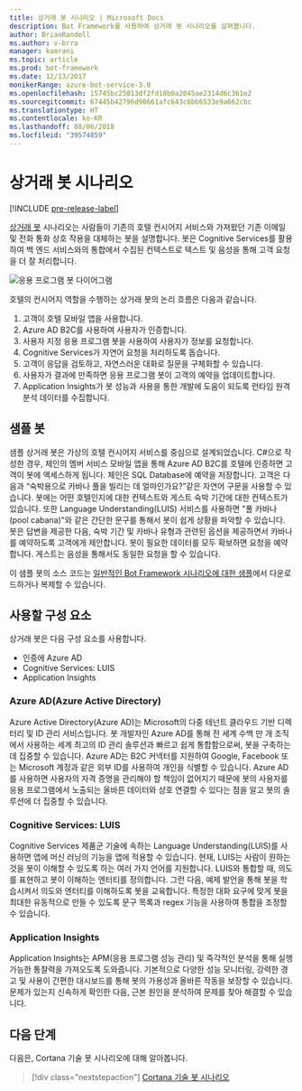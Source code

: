 ```yaml
---
title: 상거래 봇 시나리오 | Microsoft Docs
description: Bot Framework를 사용하여 상거래 봇 시나리오를 살펴봅니다.
author: BrianRandell
ms.author: v-brra
manager: kamrani
ms.topic: article
ms.prod: bot-framework
ms.date: 12/13/2017
monikerRange: azure-bot-service-3.0
ms.openlocfilehash: 15745bc25013df2fd18b0a2045ae2314d6c361e2
ms.sourcegitcommit: 67445b42796d90661afc643c6bb6533e9a662cbc
ms.translationtype: HT
ms.contentlocale: ko-KR
ms.lasthandoff: 08/06/2018
ms.locfileid: "39574859"
---
```

# <a name="commerce-bot-scenario"></a>상거래 봇 시나리오

[!INCLUDE [pre-release-label](includes/pre-release-label-v3.md)]

[상거래 봇](bot-service-scenario-commerce.md) 시나리오는 사람들이 기존의 호텔 컨시어지 서비스와 가져왔던 기존 이메일 및 전화 통화 상호 작용을 대체하는 봇을 설명합니다. 봇은 Cognitive Services를 활용하여 백 엔드 서비스와의 통합에서 수집된 컨텍스트로 텍스트 및 음성을 통해 고객 요청을 더 잘 처리합니다.

![응용 프로그램 봇 다이어그램](~/media/scenarios/bot-service-scenario-commerce-bot.png)

호텔의 컨시어지 역할을 수행하는 상거래 봇의 논리 흐름은 다음과 같습니다.

1. 고객이 호텔 모바일 앱을 사용합니다.
2. Azure AD B2C를 사용하여 사용자가 인증합니다.
3. 사용자 지정 응용 프로그램 봇을 사용하여 사용자가 정보를 요청합니다. 
4. Cognitive Services가 자연어 요청을 처리하도록 돕습니다.
5. 고객이 응답을 검토하고, 자연스러운 대화로 질문을 구체화할 수 있습니다.
6. 사용자가 결과에 만족하면 응용 프로그램 봇이 고객의 예약을 업데이트합니다.
7. Application Insights가 봇 성능과 사용을 통한 개발에 도움이 되도록 런타임 원격 분석 데이터를 수집합니다.

## <a name="sample-bot"></a>샘플 봇
샘플 상거래 봇은 가상의 호텔 컨시어지 서비스를 중심으로 설계되었습니다. C#으로 작성한 경우, 체인의 멤버 서비스 모바일 앱을 통해 Azure AD B2C를 호텔에 인증하면 고객이 봇에 액세스하게 됩니다. 체인은 SQL Database에 예약을 저장합니다. 고객은 다음과 “숙박용으로 카바나 풀을 빌리는 데 얼마인가요?”같은 자연어 구문을 사용할 수 있습니다. 봇에는 어떤 호텔인지에 대한 컨텍스트와 게스트 숙박 기간에 대한 컨텍스트가 있습니다. 또한 Language Understanding(LUIS) 서비스를 사용하면 "풀 카바나(pool cabana)"와 같은 간단한 문구를 통해서 봇이 쉽게 상황을 파악할 수 있습니다. 봇은 답변을 제공한 다음, 숙박 기간 및 카바나 유형과 관련된 옵션을 제공하면서 카바나를 예약하도록 고객에게 제안합니다. 봇이 필요한 데이터를 모두 확보하면 요청을 예약합니다. 게스트는 음성을 통해서도 동일한 요청을 할 수 있습니다.

이 샘플 봇의 소스 코드는 [일반적인 Bot Framework 시나리오에 대한 샘플](https://aka.ms/bot/scenarios)에서 다운로드하거나 복제할 수 있습니다.

## <a name="components-youll-use"></a>사용할 구성 요소
상거래 봇은 다음 구성 요소를 사용합니다.
-   인증에 Azure AD
-   Cognitive Services: LUIS
-   Application Insights

### <a name="azure-active-directory-azure-ad"></a>Azure AD(Azure Active Directory)
Azure Active Directory(Azure AD)는 Microsoft의 다중 테넌트 클라우드 기반 디렉터리 및 ID 관리 서비스입니다. 봇 개발자인 Azure AD를 통해 전 세계 수백 만 개 조직에서 사용하는 세계 최고의 ID 관리 솔루션과 빠르고 쉽게 통합함으로써, 봇을 구축하는 데 집중할 수 있습니다. Azure AD는 B2C 커넥터를 지원하여 Google, Facebook 또는 Microsoft 계정과 같은 외부 ID를 사용하여 개인을 식별할 수 있습니다. Azure AD를 사용하면 사용자의 자격 증명을 관리해야 할 책임이 없어지기 때문에 봇의 사용자를 응용 프로그램에서 노출되는 올바른 데이터와 상호 연결할 수 있다는 점을 알고 봇의 솔루션에 더 집중할 수 있습니다.

### <a name="cognitive-services-luis"></a>Cognitive Services: LUIS
Cognitive Services 제품군 기술에 속하는 Language Understanding(LUIS)를 사용하면 앱에 머신 러닝의 기능을 앱에 적용할 수 있습니다. 현재, LUIS는 사람이 원하는 것을 봇이 이해할 수 있도록 하는 여러 가지 언어를 지원합니다. LUIS와 통합할 때, 의도를 표현하고 봇이 이해하는 엔터티를 정의합니다. 그런 다음, 예제 발언을 통해 봇을 학습시켜서 의도와 엔터티를 이해하도록 봇을 교육합니다. 특정한 대화 요구에 맞게 봇을 최대한 유동적으로 만들 수 있도록 문구 목록과 regex 기능을 사용하여 통합을 조정할 수 있습니다.

### <a name="application-insights"></a>Application Insights
Application Insights는 APM(응용 프로그램 성능 관리) 및 즉각적인 분석을 통해 실행 가능한 통찰력을 가져오도록 도와줍니다. 기본적으로 다양한 성능 모니터링, 강력한 경고 및 사용이 간편한 대시보드를 통해 봇의 가용성과 올바른 작동을 보장할 수 있습니다. 문제가 있는지 신속하게 확인한 다음, 근본 원인을 분석하여 문제를 찾아 해결할 수 있습니다.

## <a name="next-steps"></a>다음 단계
다음은, Cortana 기술 봇 시나리오에 대해 알아봅니다.

> [!div class="nextstepaction"]
> [Cortana 기술 봇 시나리오](bot-service-scenario-cortana-skill.md)
